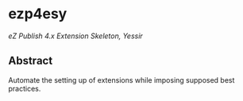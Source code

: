 # ezp4esy

_eZ Publish 4.x Extension Skeleton, Yessir_

## Abstract

Automate the setting up of extensions while imposing supposed best practices.
